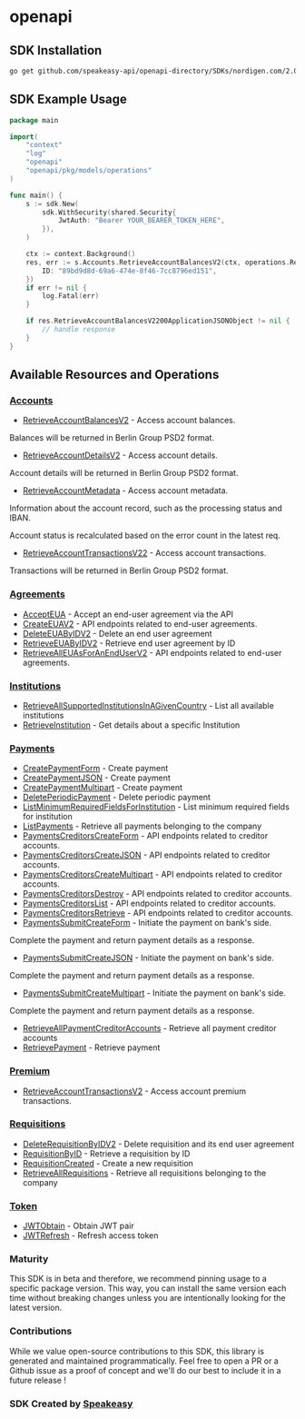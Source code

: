 # openapi

<!-- Start SDK Installation -->
## SDK Installation

```bash
go get github.com/speakeasy-api/openapi-directory/SDKs/nordigen.com/2.0 (v2)/go
```
<!-- End SDK Installation -->

## SDK Example Usage
<!-- Start SDK Example Usage -->
```go
package main

import(
	"context"
	"log"
	"openapi"
	"openapi/pkg/models/operations"
)

func main() {
    s := sdk.New(
        sdk.WithSecurity(shared.Security{
            JwtAuth: "Bearer YOUR_BEARER_TOKEN_HERE",
        }),
    )

    ctx := context.Background()
    res, err := s.Accounts.RetrieveAccountBalancesV2(ctx, operations.RetrieveAccountBalancesV2Request{
        ID: "89bd9d8d-69a6-474e-8f46-7cc8796ed151",
    })
    if err != nil {
        log.Fatal(err)
    }

    if res.RetrieveAccountBalancesV2200ApplicationJSONObject != nil {
        // handle response
    }
}
```
<!-- End SDK Example Usage -->

<!-- Start SDK Available Operations -->
## Available Resources and Operations


### [Accounts](docs/accounts/README.md)

* [RetrieveAccountBalancesV2](docs/accounts/README.md#retrieveaccountbalancesv2) - Access account balances.

Balances will be returned in Berlin Group PSD2 format.
* [RetrieveAccountDetailsV2](docs/accounts/README.md#retrieveaccountdetailsv2) - Access account details.

Account details will be returned in Berlin Group PSD2 format.
* [RetrieveAccountMetadata](docs/accounts/README.md#retrieveaccountmetadata) - Access account metadata.

Information about the account record, such as the processing status and IBAN.

Account status is recalculated based on the error count in the latest req.
* [RetrieveAccountTransactionsV22](docs/accounts/README.md#retrieveaccounttransactionsv22) - Access account transactions.

Transactions will be returned in Berlin Group PSD2 format.

### [Agreements](docs/agreements/README.md)

* [AcceptEUA](docs/agreements/README.md#accepteua) - Accept an end-user agreement via the API
* [CreateEUAV2](docs/agreements/README.md#createeuav2) - API endpoints related to end-user agreements.
* [DeleteEUAByIDV2](docs/agreements/README.md#deleteeuabyidv2) - Delete an end user agreement
* [RetrieveEUAByIDV2](docs/agreements/README.md#retrieveeuabyidv2) - Retrieve end user agreement by ID
* [RetrieveAllEUAsForAnEndUserV2](docs/agreements/README.md#retrievealleuasforanenduserv2) - API endpoints related to end-user agreements.

### [Institutions](docs/institutions/README.md)

* [RetrieveAllSupportedInstitutionsInAGivenCountry](docs/institutions/README.md#retrieveallsupportedinstitutionsinagivencountry) - List all available institutions
* [RetrieveInstitution](docs/institutions/README.md#retrieveinstitution) - Get details about a specific Institution

### [Payments](docs/payments/README.md)

* [CreatePaymentForm](docs/payments/README.md#createpaymentform) - Create payment
* [CreatePaymentJSON](docs/payments/README.md#createpaymentjson) - Create payment
* [CreatePaymentMultipart](docs/payments/README.md#createpaymentmultipart) - Create payment
* [DeletePeriodicPayment](docs/payments/README.md#deleteperiodicpayment) - Delete periodic payment
* [ListMinimumRequiredFieldsForInstitution](docs/payments/README.md#listminimumrequiredfieldsforinstitution) - List minimum required fields for institution
* [ListPayments](docs/payments/README.md#listpayments) - Retrieve all payments belonging to the company
* [PaymentsCreditorsCreateForm](docs/payments/README.md#paymentscreditorscreateform) - API endpoints related to creditor accounts.
* [PaymentsCreditorsCreateJSON](docs/payments/README.md#paymentscreditorscreatejson) - API endpoints related to creditor accounts.
* [PaymentsCreditorsCreateMultipart](docs/payments/README.md#paymentscreditorscreatemultipart) - API endpoints related to creditor accounts.
* [PaymentsCreditorsDestroy](docs/payments/README.md#paymentscreditorsdestroy) - API endpoints related to creditor accounts.
* [PaymentsCreditorsList](docs/payments/README.md#paymentscreditorslist) - API endpoints related to creditor accounts.
* [PaymentsCreditorsRetrieve](docs/payments/README.md#paymentscreditorsretrieve) - API endpoints related to creditor accounts.
* [PaymentsSubmitCreateForm](docs/payments/README.md#paymentssubmitcreateform) - Initiate the payment on bank's side.

Complete the payment and return payment details as a response.
* [PaymentsSubmitCreateJSON](docs/payments/README.md#paymentssubmitcreatejson) - Initiate the payment on bank's side.

Complete the payment and return payment details as a response.
* [PaymentsSubmitCreateMultipart](docs/payments/README.md#paymentssubmitcreatemultipart) - Initiate the payment on bank's side.

Complete the payment and return payment details as a response.
* [RetrieveAllPaymentCreditorAccounts](docs/payments/README.md#retrieveallpaymentcreditoraccounts) - Retrieve all payment creditor accounts
* [RetrievePayment](docs/payments/README.md#retrievepayment) - Retrieve payment

### [Premium](docs/premium/README.md)

* [RetrieveAccountTransactionsV2](docs/premium/README.md#retrieveaccounttransactionsv2) - Access account premium transactions.

### [Requisitions](docs/requisitions/README.md)

* [DeleteRequisitionByIDV2](docs/requisitions/README.md#deleterequisitionbyidv2) - Delete requisition and its end user agreement
* [RequisitionByID](docs/requisitions/README.md#requisitionbyid) - Retrieve a requisition by ID
* [RequisitionCreated](docs/requisitions/README.md#requisitioncreated) - Create a new requisition
* [RetrieveAllRequisitions](docs/requisitions/README.md#retrieveallrequisitions) - Retrieve all requisitions belonging to the company

### [Token](docs/token/README.md)

* [JWTObtain](docs/token/README.md#jwtobtain) - Obtain JWT pair
* [JWTRefresh](docs/token/README.md#jwtrefresh) - Refresh access token
<!-- End SDK Available Operations -->

### Maturity

This SDK is in beta and therefore, we recommend pinning usage to a specific package version.
This way, you can install the same version each time without breaking changes unless you are intentionally
looking for the latest version.

### Contributions

While we value open-source contributions to this SDK, this library is generated and maintained programmatically.
Feel free to open a PR or a Github issue as a proof of concept and we'll do our best to include it in a future release !

### SDK Created by [Speakeasy](https://docs.speakeasyapi.dev/docs/using-speakeasy/client-sdks)
